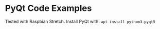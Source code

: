 # PyQt Code Examples
Tested with Raspbian Stretch.
Install PyQt with:
```apt install python3-pyqt5```
